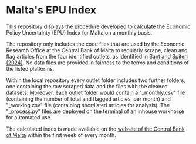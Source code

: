 # Malta's EPU Index

This repository displays the procedure developed to calculate the Economic Policy Uncertainty (EPU) Index for Malta on a monthly basis. 

The repository only includes the code files that are used by the Economic Research Office at the Central Bank of Malta to regularly scrape, clean and flag articles from the four identified outlets, as identified in [Sant and Spiteri (2024)](https://www.centralbankmalta.org/site/Publications/Economic%20Research/2024/WP-07-2024.pdf?revcount=2398). No data files are provided in fairness to the terms and conditions of the listed platforms.

Within the local repository every outlet folder includes two further folders, one containing the raw scraped data and the files with the cleaned datasets. Moreover, each outlet folder would contain a "_monthly.csv" file (containing the number of total and flagged articles, per month) and "_working.csv" file (containing shortlisted articles for analysis). The "_process.py" files are deployed on the terminal of an inhouse workhorse for automated use.

The calculated index is made available on the [website of the Central Bank of Malta](https://www.centralbankmalta.org/epu-index) within the first week of every month.
